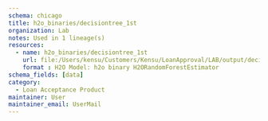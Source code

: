 ```yaml
---
schema: chicago
title: h2o_binaries/decisiontree_1st
organization: Lab
notes: Used in 1 lineage(s)
resources:
  - name: h2o_binaries/decisiontree_1st 
    url: file:/Users/kensu/Customers/Kensu/LoanApproval/LAB/output/decisiontree_1st/h2o_binaries/decisiontree_1st 
    format : H2O Model: h2o binary H2ORandomForestEstimator
schema_fields: [data]
category:
  - Loan Acceptance Product
maintainer: User
maintainer_email: UserMail
---
```

